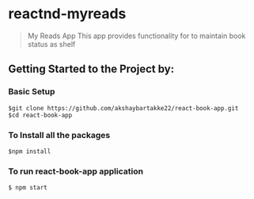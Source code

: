 # reactnd-myreads

>My Reads App
This app provides functionality for to maintain book status as shelf

## Getting Started to the Project by: 

### Basic Setup

```
$git clone https://github.com/akshaybartakke22/react-book-app.git
$cd react-book-app
```

### To Install all the packages

```
$npm install
```

### To run react-book-app application

```
$ npm start
```
